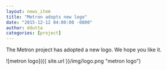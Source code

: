 ```yaml
---
layout: news_item
title: "Metron adopts new logo"
date: "2015-12-12 04:00:00 -0800"
author: ddutta
categories: [project]
---
```


The Metron project has adopted a new logo. We hope you like it.

![metron logo]({{ site.url }}/img/logo.png "metron logo")


